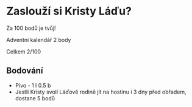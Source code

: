 # Zaslouží si Kristy Láďu?
Za 100 bodů je tvůj!

Adventní kalendář 2 body


Celkem 2/100

## Bodování
 - Pivo - 1 l 0.5 b
 - Jestli Kristy svolí Láďově rodině jít na hostinu i 3 dny před obřadem, dostane 5 bodů
